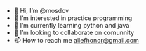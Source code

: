 - 👋 Hi, I’m @mosdov
- 👀 I’m interested in practice programming
- 🌱 I’m currently learning python and java
- 💞️ I’m looking to collaborate on comunnity
- 📫 How to reach me allefhonor@gmail.com 

<!---
mosdov/mosdov is a ✨ special ✨ repository because its `README.md` (this file) appears on your GitHub profile.
You can click the Preview link to take a look at your changes.
--->
